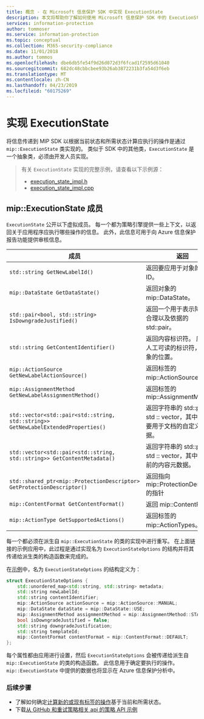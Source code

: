 ```yaml
---
title: 概念 - 在 Microsoft 信息保护 SDK 中实现 ExecutionState
description: 本文将帮助你了解如何使用 Microsoft 信息保护 SDK 中的 ExecutionState 来计算操作并提供审核日志的详细信息。
services: information-protection
author: tommoser
ms.service: information-protection
ms.topic: conceptual
ms.collection: M365-security-compliance
ms.date: 11/01/2018
ms.author: tommos
ms.openlocfilehash: dbe6db5fe54f9d26d072d3f6fcad1f2595d61040
ms.sourcegitcommit: 682dc48cbbcbee93b26ab3872231b3fa54d3f6eb
ms.translationtype: MT
ms.contentlocale: zh-CN
ms.lasthandoff: 04/23/2019
ms.locfileid: "60175269"
---
```

# <a name="implement-executionstate"></a>实现 ExecutionState

将信息传递到 MIP SDK 以根据当前状态和所需状态计算应执行的操作是通过 `mip::ExecutionState` 类实现的。 类似于 SDK 中的其他类，`ExecutionState` 是一个抽象类，必须由开发人员实现。

> 有关 `ExecutionState` 实现的完整示例，请查看以下示例源：
>
> * [execution_state_impl.h](https://github.com/Azure-Samples/mipsdk-policyapi-cpp-sample-basic/blob/master/mipsdk-policyapi-cpp-sample-basic/execution_state_impl.h)
> * [execution_state_impl.cpp](https://github.com/Azure-Samples/mipsdk-policyapi-cpp-sample-basic/blob/master/mipsdk-policyapi-cpp-sample-basic/execution_state_impl.cpp)

## <a name="mipexecutionstate-members"></a>mip::ExecutionState 成员

`ExecutionState` 公开以下虚拟成员。 每一个都为策略引擎提供一些上下文，以返回关于应用程序应执行哪些操作的信息。 此外，此信息可用于向 Azure 信息保护报告功能提供审核信息。


| 成员                                                                           | 返回                                                                                                              |
|----------------------------------------------------------------------------------|----------------------------------------------------------------------------------------------------------------------|
| `std::string GetNewLabelId()`                                                      | 返回要应用于对象的标签 ID。                                                                    |
| `mip::DataState GetDataState()`                                              | 返回对象的 mip::DataState。                                                                         |
| `std::pair<bool, std::string> IsDowngradeJustified()`                              | 返回一个用于表示降级是否合理以及依据的 std::pair。                                 |
| `std::string GetContentIdentifier()`                                               | 返回内容标识符。 应当是人工可读的标识符，指示对象的位置。   |
| `mip::ActionSource GetNewLabelActionSource()`                                      | 返回标签的 mip::ActionSource。                                                                          |
| `mip::AssignmentMethod GetNewLabelAssignmentMethod()`                              | 返回标签的 mip::AssignmentMethod                                                                        |
| `std::vector<std::pair<std::string, std::string>> GetNewLabelExtendedProperties()` | 返回字符串的 std::pairs 的 std :: vector，其中包含将要用于文档的自定义元数据。 |
| `std::vector<std::pair<std::string, std::string>> GetContentMetadata()`            | 返回字符串的 std::pairs 的 std :: vector，其中包含当前的内容元数据。                               |
| `std::shared_ptr<mip::ProtectionDescriptor> GetProtectionDescriptor()`           | 返回指向 mip::ProtectionDescriptor 的指针                                                                     |
| `mip::ContentFormat GetContentFormat()`                                            | 返回 mip::ContentFormat                                                                                           |
| `mip::ActionType GetSupportedActions()`                                           | 返回标签的 mip::ActionTypes。                                                                              |

每一个都必须在派生自 `mip::ExecutionState` 的类的实现中进行重写。 在上面链接的示例应用中，此过程是通过实现名为 `ExecutionStateOptions` 的结构并将其传递给派生类的构造函数来完成的。

在[示例](https://github.com/Azure-Samples/mipsdk-policyapi-cpp-sample-basic/blob/master/mipsdk-policyapi-cpp-sample-basic/execution_state_impl.h)中，名为 `ExecutionStateOptions` 的结构定义为：

```cpp
struct ExecutionStateOptions {
    std::unordered_map<std::string, std::string> metadata;
    std::string newLabelId;
    std::string contentIdentifier;
    mip::ActionSource actionSource = mip::ActionSource::MANUAL;
    mip::DataState dataState = mip::DataState::USE;
    mip::AssignmentMethod assignmentMethod = mip::AssignmentMethod::STANDARD;
    bool isDowngradeJustified = false;
    std::string downgradeJustification;
    std::string templateId;
    mip::ContentFormat contentFormat = mip::ContentFormat::DEFAULT;
};
```

每个属性都由应用进行设置，然后 `ExecutionStateOptions` 会被传递给派生自 `mip::ExecutionState` 的类的构造函数。 此信息用于确定要执行的操作。 `mip::ExecutionState` 中提供的数据也将显示在 Azure 信息保护分析中。

### <a name="next-steps"></a>后续步骤

- 了解如何确定[计算新的或现有标签的操作](concept-handler-policy-computeactions-cpp.md)基于当前和所需状态。
- 下载[从 GitHub 和重试策略相关 api 的策略 API 示例](https://azure.microsoft.com/resources/samples/?sort=0&term=mipsdk+policyapi)
